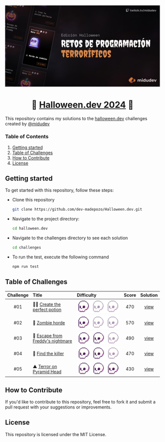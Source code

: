<div align="center">

![Hero image](/assets/hero.jpg)

# 👻 [Halloween.dev 2024](https://www.halloween.dev/) 🎃

</div>

This repository contains my solutions to the [halloween.dev](https://www.halloween.dev/) challenges created by [@midudev](https://midu.dev/)

### Table of Contents

1. [Getting started](#getting-started)
2. [Table of Challenges](#table-of-challenges)
3. [How to Contribute](#how-to-contribute)
4. [License](#list-of-challenges)

## Getting started

To get started with this repository, follow these steps:

- Clone this repository

  ```bash
  git clone https://github.com/dev-madepozo/Halloween.dev.git
  ```

- Navigate to the project directory:

  ```bash
  cd halloween.dev
  ```

- Navigate to the challenges directory to see each solution

  ```bash
  cd challenges
  ```
- To run the test, execute the following command

  ```bash
  npm run test
  ```

## Table of Challenges

|  Challenge  | Title                                                                       | Difficulty                    | Score | Solution                                          |
| :---------: | :-------------------------------------------------------------------------- | :---------------------------- | :---: | :-----------------------------------------------: |
| #01         | 🧙‍♀️ [Create the perfect potion](https://www.halloween.dev/retos/2024/1)      | ![easy](/assets/easy.png)     | 470   | [view](/challenges/01-create-the-perfect-potion/) |
| #02         | 🧟 [Zombie horde](https://www.halloween.dev/retos/2024/2)                   | ![easy](/assets/easy.png)     | 570   | [view](/challenges/02-zombie-horde/)              |
| #03         | 🛌 [Escape from Freddy's nightmare](https://www.halloween.dev/retos/2024/3) | ![normal](/assets/normal.png) | 490   | [view](/challenges/challenge03.js)                |
| #04         | 🔪 [Find the killer](https://www.halloween.dev/retos/2024/4)                | ![normal](/assets/normal.png) | 470   | [view](/challenges/04-find-the-killer/)           |
| #05         | ▲  [Terror on Pyramid Head](https://www.halloween.dev/retos/2024/5)         | ![hard](/assets/hard.png)     | 430   | [view](/challenges/05-terror-on-pyramid-head/)    |

## How to Contribute

If you'd like to contribute to this repository, feel free to fork it and submit a pull request with your suggestions or improvements.

## License

This repository is licensed under the MIT License.
